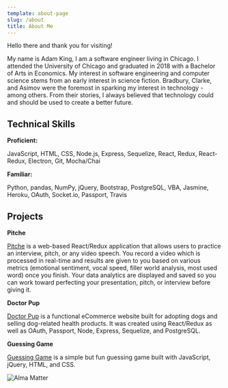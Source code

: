 ```yaml
---
template: about-page
slug: /about
title: About Me
---
```


Hello there and thank you for visiting!

My name is Adam King, I am a software engineer living in Chicago. I attended the University of Chicago and graduated in 2018 with a Bachelor of Arts in Economics. My interest in software engineering and computer science stems from an early interest in science fiction. Bradbury, Clarke, and Asimov were the foremost in sparking my interest in technology - among others. From their stories, I always believed that technology could and should be used to create a better future. 

## Technical Skills ##

**Proficient:**

JavaScript, HTML, CSS, Node.js, Express, Sequelize, React, Redux, React-Redux, Electron, Git, Mocha/Chai

**Familiar:**

Python, pandas, NumPy, jQuery, Bootstrap, PostgreSQL, VBA, Jasmine, Heroku, OAuth, Socket.io, Passport, Travis

## Projects ##

**Pitche**

[Pitche](https://pitche-ml.herokuapp.com/) is a web-based React/Redux application that allows users to practice an interview, pitch, or any video speech. You record a video which is processed in real-time and results are given to you based on various metrics (emotional sentiment, vocal speed, filler world analysis, most used word) once you finish. Your data analytics are displayed and saved so you can work toward perfecting your presentation, pitch, or interview before giving it.

**Doctor Pup**

[Doctor Pup](https://doctor-pup.herokuapp.com/) is a functional eCommerce website built for adopting dogs and selling dog-related health products. It was created using React/Redux as well as OAuth, Passport, Node, Express, Sequelize, and PostgreSQL.

**Guessing Game**

[Guessing Game](https://a-d-king.github.io/guessing-game-final/) is a simple but fun guessing game built with JavaScript, jQuery, HTML, and CSS.

![Alma Matter](/assets/uchicago.jpeg "Alma Matter")